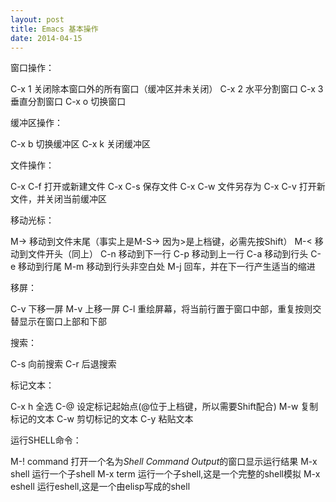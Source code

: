```yaml
---
layout: post
title: Emacs 基本操作
date: 2014-04-15
---
```


窗口操作：

C-x 1           关闭除本窗口外的所有窗口（缓冲区并未关闭）
C-x 2           水平分割窗口
C-x 3           垂直分割窗口
C-x o		切换窗口

缓冲区操作：

C-x b           切换缓冲区
C-x k           关闭缓冲区

文件操作：

C-x C-f         打开或新建文件
C-x C-s         保存文件
C-x C-w		文件另存为
C-x C-v		打开新文件，并关闭当前缓冲区

移动光标：

M->             移动到文件末尾（事实上是M-S-> 因为>是上档键，必需先按Shift）
M-<             移动到文件开头（同上）
C-n             移动到下一行
C-p             移动到上一行
C-a             移动到行头
C-e             移动到行尾
M-m             移动到行头非空白处
M-j		回车，并在下一行产生适当的缩进

移屏：

C-v		下移一屏
M-v		上移一屏
C-l		重绘屏幕，将当前行置于窗口中部，重复按则交替显示在窗口上部和下部

搜索：

C-s		向前搜索
C-r		后退搜索

标记文本：

C-x h		全选
C-@		设定标记起始点(@位于上档键，所以需要Shift配合)
M-w		复制标记的文本
C-w		剪切标记的文本
C-y		粘贴文本

运行SHELL命令：

M-! command	打开一个名为*Shell Command Output*的窗口显示运行结果
M-x shell	运行一个子shell
M-x term	运行一个子shell,这是一个完整的shell模拟
M-x eshell	运行eshell,这是一个由elisp写成的shell


